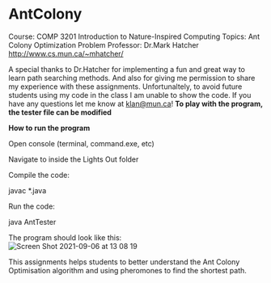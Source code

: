 # AntColony



Course: COMP 3201 Introduction to Nature-Inspired Computing
Topics: Ant Colony Optimization Problem
Professor: Dr.Mark Hatcher http://www.cs.mun.ca/~mhatcher/

A special thanks to Dr.Hatcher for implementing a fun and great way to learn path searching methods. And also for giving me permission to share my experience with these assignments. Unfortunaltely, to avoid future students using my code in the class I am unable to show the code. If you have any questions let me know at klan@mun.ca! **To play with the program, the tester file can be modified**

**How to run the program**

Open console (terminal, command.exe, etc)

Navigate to inside the Lights Out folder

Compile the code:

javac *.java

Run the code:

java AntTester

The program should look like this: <br>
![Screen Shot 2021-09-06 at 13 08 19](https://user-images.githubusercontent.com/66441548/132241015-f94219ee-c2f6-4ad1-9ad8-af47ec9ae4f5.png)

This assignments helps students to better understand the Ant Colony Optimisation algorithm and using pheromones to find the shortest path. 
